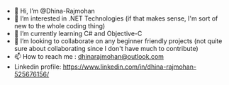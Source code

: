 - 👋 Hi, I’m @Dhina-Rajmohan
- 👀 I’m interested in .NET Technologies (if that makes sense, I'm sort of new to the whole coding thing)
- 🌱 I’m currently learning C# and Objective-C
- 💞️ I’m looking to collaborate on any beginner friendly projects (not quite sure about collaborating since I don't have much to contribute)
- 📫 How to reach me : dhinarajmohan@outlook.com
- Linkedin profile: https://www.linkedin.com/in/dhina-rajmohan-525676156/

<!---
Dhina-Rajmohan/Dhina-Rajmohan is a ✨ special ✨ repository because its `README.md` (this file) appears on your GitHub profile.
You can click the Preview link to take a look at your changes.
--->
